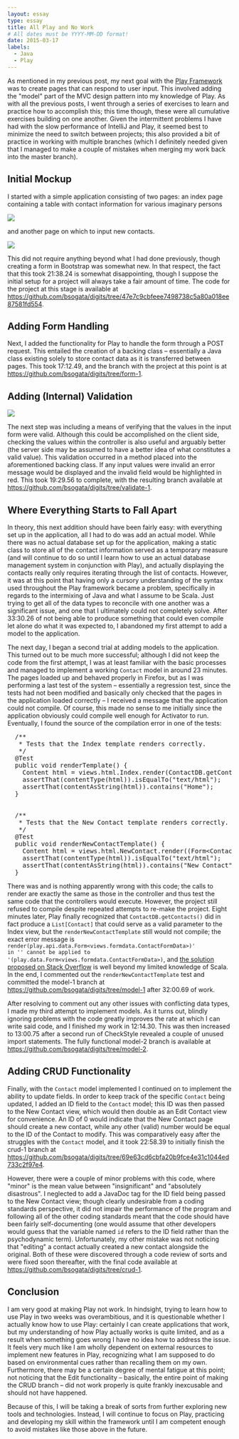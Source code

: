 ```yaml
---
layout: essay
type: essay
title: All Play and No Work
# All dates must be YYYY-MM-DD format!
date: 2015-03-17
labels:
  - Java
  - Play
---
```


As mentioned in my previous post, my next goal with the [Play Framework](https://playframework.com/) was to create pages that can respond to user input.  This involved adding the "model" part of the MVC design pattern into my knowledge of Play.  As with all the previous posts, I went through a series of exercises to learn and practice how to accomplish this; this time though, these were all cumulative exercises building on one another.  Given the intermittent problems I have had with the slow performance of IntelliJ and Play, it seemed best to minimize the need to switch between projects; this also provided a bit of practice in working with multiple branches (which I definitely needed given that I managed to make a couple of mistakes when merging my work back into the master branch).

## Initial Mockup
I started with a simple application consisting of two pages: an index page containing a table with contact information for various imaginary persons

<img class="ui image medium centered" src="/images/e41-index.png">

and another page on which to input new contacts.

<img class="ui image medium centered" src="/images/e41-newContact.png">

This did not require anything beyond what I had done previously, though creating a form in Bootstrap was somewhat new.  In that respect, the fact that this took 21:38.24 is somewhat disappointing, though I suppose the initial setup for a project will always take a fair amount of time.  The code for the project at this stage is available at <https://github.com/bsogata/digits/tree/47e7c9cbfeee7498738c5a80a018ee87581fd554>. 

## Adding Form Handling
Next, I added the functionality for Play to handle the form through a POST request.  This entailed the creation of a backing class – essentially a Java class existing solely to store contact data as it is transferred between pages.  This took 17:12.49, and the branch with the project at this point is at <https://github.com/bsogata/digits/tree/form-1>.

## Adding (Internal) Validation

<img class="ui image medium centered" src="/images/e43-newContact.png">

The next step was including a means of verifying that the values in the input form were valid.  Although this could be accomplished on the client side, checking the values within the controller is also useful and arguably better (the server side may be assumed to have a better idea of what constitutes a valid value).  This validation occurred in a method placed into the aforementioned backing class.  If any input values were invalid an error message would be displayed and the invalid field would be highlighted in red.  This took 19:29.56 to complete, with the resulting branch available at <https://github.com/bsogata/digits/tree/validate-1>.

## Where Everything Starts to Fall Apart
In theory, this next addition should have been fairly easy: with everything set up in the application, all I had to do was add an actual model.  While there was no actual database set up for the application, making a static class to store all of the contact information served as a temporary measure (and will continue to do so until I learn how to use an actual database management system in conjunction with Play), and actually displaying the contacts really only requires iterating through the list of contacts.  However, it was at this point that having only a cursory understanding of the syntax used throughout the Play framework became a problem, specifically in regards to the intermixing of Java and what I assume to be Scala.  Just trying to get all of the data types to reconcile with one another was a significant issue, and one that I ultimately could not completely solve.  After 33:30.26 of not being able to produce something that could even compile let alone do what it was expected to, I abandoned my first attempt to add a model to the application.

The next day, I began a second trial at adding models to the application.  This turned out to be much more successful; although I did not keep the code from the first attempt, I was at least familiar with the basic processes and managed to implement a working <code>Contact</code> model in around 23 minutes.  The pages loaded up and behaved properly in Firefox, but as I was performing a last test of the system – essentially a regression test, since the tests had not been modified and basically only checked that the pages in the application loaded correctly – I received a message that the application could not compile.  Of course, this made no sense to me initially since the application obviously could compile well enough for Activator to run.  Eventually, I found the source of the compilation error in one of the tests:

<pre>
  /**
   * Tests that the Index template renders correctly.
   */
  @Test
  public void renderTemplate() {
    Content html = views.html.Index.render(ContactDB.getContacts());
    assertThat(contentType(html)).isEqualTo("text/html");
    assertThat(contentAsString(html)).contains("Home");
  }


  /**
   * Tests that the New Contact template renders correctly.
   */
  @Test
  public void renderNewContactTemplate() {
    Content html = views.html.NewContact.render((Form&lt;ContactFormData&gt;) Form.form(ContactFormData.class));
    assertThat(contentType(html)).isEqualTo("text/html");
    assertThat(contentAsString(html)).contains("New Contact");
  }
</pre>

There was and is nothing apparently wrong with this code; the calls to render are exactly the same as those in the controller and thus test the same code that the controllers would execute.  However, the project still refused to compile despite repeated attempts to re-make the project.  Eight minutes later, Play finally recognized that <code>ContactDB.getContacts()</code> did in fact produce a <code>List[Contact]</code> that could serve as a valid parameter to the Index view, but the <code>renderNewContactTemplate</code> still would not compile; the exact error message is <code>render(play.api.data.Form<views.formdata.ContactFormData>)' in '' cannot be applied to '(play.data.Form<views.formdata.ContactFormData>)</code>, and [the solution proposed on Stack Overflow](http://stackoverflow.com/questions/16420128/actual-argument-play-data-form-cannot-be-converted-to-play-api-data-form) is well beyond my limited knowledge of Scala.  In the end, I commented out the <code>renderNewContactTemplate</code> test and committed the model-1 branch at <https://github.com/bsogata/digits/tree/model-1> after 32:00.69 of work.

After resolving to comment out any other issues with conflicting data types, I made my third attempt to implement models.  As it turns out, blindly ignoring problems with the code greatly improves the rate at which I can write said code, and I finished my work in 12:14.30.  This was then increased to 13:00.75 after a second run of CheckStyle revealed a couple of unused import statements.  The fully functional model-2 branch is available at <https://github.com/bsogata/digits/tree/model-2>.

## Adding CRUD Functionality
Finally, with the <code>Contact</code> model implemented I continued on to implement the ability to update fields.  In order to keep track of the specific <code>Contact</code> being updated, I added an ID field to the <code>Contact</code> model; this ID was then passed to the New Contact view, which would then double as an Edit Contact view for convenience.  An ID of 0 would indicate that the New Contact page should create a new contact, while any other (valid) number would be equal to the ID of the Contact to modify.  This was comparatively easy after the struggles with the <code>Contact</code> model, and it took 22:58.39 to initially finish the crud-1 branch at <https://github.com/bsogata/digits/tree/69e63cd6cbfa20b9fce4e31c1044ed733c2f97e4>.

However, there were a couple of minor problems with this code, where "minor" is the mean value between "insignificant" and "absolutely disastrous".  I neglected to add a JavaDoc tag for the ID field being passed to the New Contact view; though clearly undesirable from a coding standards perspective, it did not impair the performance of the program and following all of the other coding standards meant that the code should have been fairly self-documenting (one would assume that other developers would guess that the variable named <code>id</code> refers to the ID field rather than the psychodynamic term).  Unfortunately, my other mistake was not noticing that "editing" a contact actually created a new contact alongside the original.  Both of these were discovered through a code review of sorts and were fixed soon thereafter, with the final code available at <https://github.com/bsogata/digits/tree/crud-1>.

## Conclusion
I am very good at making Play not work.  In hindsight, trying to learn how to use Play in two weeks was overambitious, and it is questionable whether I actually know how to use Play: certainly I can create applications that work, but my understanding of how Play actually works is quite limited, and as a result when something goes wrong I have no idea how to address the issue.  It feels very much like I am wholly dependent on external resources to implement new features in Play, recognizing what I am supposed to do based on environmental cues rather than recalling them on my own.  Furthermore, there may be a certain degree of mental fatigue at this point; not noticing that the Edit functionality – basically, the entire point of making the CRUD branch – did not work properly is quite frankly inexcusable and should not have happened.  

Because of this, I will be taking a break of sorts from further exploring new tools and technologies.  Instead, I will continue to focus on Play, practicing and developing my skill within the framework until I am competent enough to avoid mistakes like those above in the future.